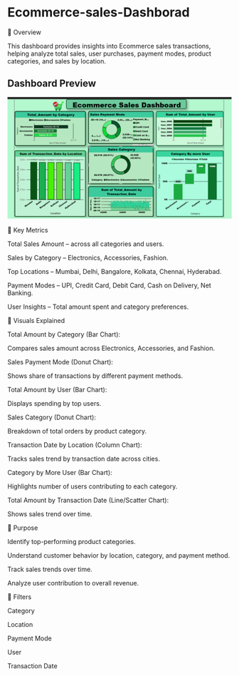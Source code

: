 # Ecommerce-sales-Dashborad
🔹 Overview

This dashboard provides insights into Ecommerce sales transactions, helping analyze total sales, user purchases, payment modes, product categories, and sales by location.
## Dashboard Preview
![Dashboard Preview](reports/Screenshot%20(30).png)

🔹 Key Metrics

Total Sales Amount – across all categories and users.

Sales by Category – Electronics, Accessories, Fashion.

Top Locations – Mumbai, Delhi, Bangalore, Kolkata, Chennai, Hyderabad.

Payment Modes – UPI, Credit Card, Debit Card, Cash on Delivery, Net Banking.

User Insights – Total amount spent and category preferences.

🔹 Visuals Explained

Total Amount by Category (Bar Chart):

Compares sales amount across Electronics, Accessories, and Fashion.

Sales Payment Mode (Donut Chart):

Shows share of transactions by different payment methods.

Total Amount by User (Bar Chart):

Displays spending by top users.

Sales Category (Donut Chart):

Breakdown of total orders by product category.

Transaction Date by Location (Column Chart):

Tracks sales trend by transaction date across cities.

Category by More User (Bar Chart):

Highlights number of users contributing to each category.

Total Amount by Transaction Date (Line/Scatter Chart):

Shows sales trend over time.

🔹 Purpose

Identify top-performing product categories.

Understand customer behavior by location, category, and payment method.

Track sales trends over time.

Analyze user contribution to overall revenue.

🔹 Filters

Category

Location

Payment Mode

User

Transaction Date

